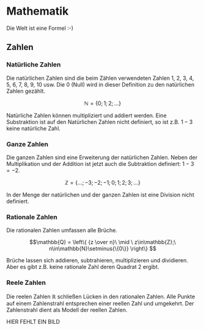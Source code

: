 # Mathematik

Die Welt ist eine Formel :-)

## Zahlen

### Natürliche Zahlen

Die natürlichen Zahlen sind die beim Zählen verwendeten Zahlen 1, 2, 3, 4, 5, 6, 7, 8, 9, 10 usw. Die 0 (Null) wird in dieser Definition zu den natürlichen Zahlen gezählt.

$$\mathbb{N} = \{0;1;2;\dots\}$$

Natürliche Zahlen können multipliziert und addiert werden. Eine Substraktion ist auf den Natürlichen Zahlen nicht definiert, so ist z.B. $1-3$ keine natürliche Zahl.

### Ganze Zahlen

Die ganzen Zahlen sind eine Erweiterung der natürlichen Zahlen. Neben der Multiplikation und der Addition ist jetzt auch die Subtraktion definiert: $1-3=-2$.

$$\mathbb{Z} = \{\dots ; -3; -2; -1; 0; 1; 2; 3; \dots\}$$

In der Menge der natürlichen und der ganzen Zahlen ist eine Division nicht definiert.

### Rationale Zahlen

Die rationalen Zahlen umfassen alle Brüche.

$$\mathbb{Q} = \left\{ {z \over n}\ \mid \ z\in\mathbb{Z};\ n\in\mathbb{N}\setminus{\{0\}} \right\} $$

Brüche lassen sich addieren, subtrahieren, multiplizieren und dividieren. Aber es gibt z.B. keine rationale Zahl deren Quadrat $2$ ergibt.

### Reele Zahlen

Die reelen Zahlen $\mathbb{R}$ schließen Lücken in den rationalen Zahlen. Alle Punkte auf einem Zahlenstrahl entsprechen einer reellen Zahl und umgekehrt. Der Zahlenstrahl dient als Modell der reellen Zahlen.

HIER FEHLT EIN BILD